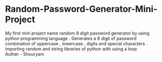 # Random-Password-Generator-Mini-Project
My first mini project name random 8 digit password generator by using python programming language . Generates a 8 digit of password combination of uppercase  , lowercase , digits and special characters . importing random and string libraries of python with using a  loop
<br>
Auther - Shouryam 
